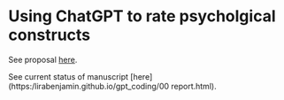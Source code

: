 # Using ChatGPT to rate psycholgical constructs

See proposal [here](https:/lirabenjamin.github.io/gpt_coding/proposal.pdf).

See current status of manuscript [here](https:/lirabenjamin.github.io/gpt_coding/00 report.html).